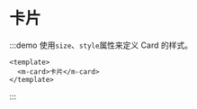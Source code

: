 
# 卡片
:::demo 使用`size`、`style`属性来定义 Card 的样式。
```vue
<template>
  <m-card>卡片</m-card>
</template>
```
:::
